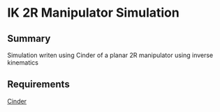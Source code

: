 # IK 2R Manipulator Simulation

## Summary

Simulation writen using Cinder of a planar 2R manipulator
using inverse kinematics

## Requirements
[Cinder](https://libcinder.org/)